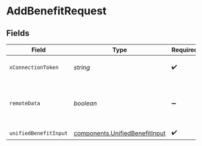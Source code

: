 # AddBenefitRequest


## Fields

| Field                                                                            | Type                                                                             | Required                                                                         | Description                                                                      |
| -------------------------------------------------------------------------------- | -------------------------------------------------------------------------------- | -------------------------------------------------------------------------------- | -------------------------------------------------------------------------------- |
| `xConnectionToken`                                                               | *string*                                                                         | :heavy_check_mark:                                                               | The connection token                                                             |
| `remoteData`                                                                     | *boolean*                                                                        | :heavy_minus_sign:                                                               | Set to true to include data from the original Hris software.                     |
| `unifiedBenefitInput`                                                            | [components.UnifiedBenefitInput](../../models/components/unifiedbenefitinput.md) | :heavy_check_mark:                                                               | N/A                                                                              |